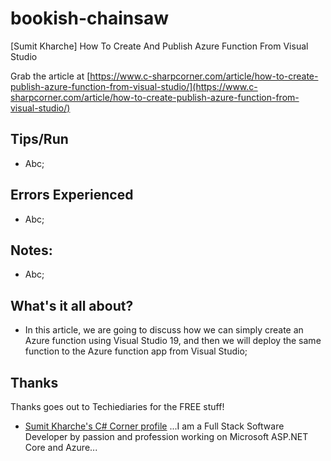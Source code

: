 # bookish-chainsaw
[Sumit Kharche] How To Create And Publish Azure Function From Visual Studio

Grab the article at [https://www.c-sharpcorner.com/article/how-to-create-publish-azure-function-from-visual-studio/](https://www.c-sharpcorner.com/article/how-to-create-publish-azure-function-from-visual-studio/)

## Tips/Run

* Abc;

## Errors Experienced

* Abc;

## Notes:

* Abc;

## What's it all about?

* In this article, we are going to discuss how we can simply create an Azure function using Visual Studio 19, and then we will deploy the same function to the Azure function app from Visual Studio;

## Thanks

Thanks goes out to Techiediaries for the FREE stuff!

* [Sumit Kharche's C# Corner profile](https://www.c-sharpcorner.com/members/sumit-kharche) ...I am a Full Stack Software Developer by passion and profession working on Microsoft ASP.NET Core and Azure...
